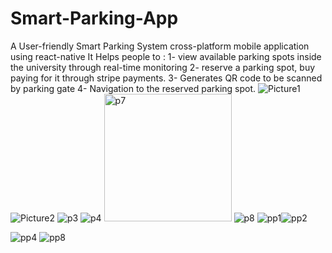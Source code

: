 # Smart-Parking-App
A User-friendly Smart Parking System cross-platform mobile application using react-native
It Helps people to :
1- view available parking spots inside the university through real-time monitoring 
2- reserve a parking spot, buy paying for it through stripe payments.
3- Generates QR code to be scanned by parking gate
4- Navigation to the reserved parking spot.
![Picture1](https://github.com/Mark-Farag/Smart-Parking-App/assets/97237782/9c66beb9-f097-42fa-b038-35ef6923e96b)
![Picture2](https://github.com/Mark-Farag/Smart-Parking-App/assets/97237782/5aaafab1-0bc5-45d7-9e0b-364c89a6f434)
![p3](https://github.com/Mark-Farag/Smart-Parking-App/assets/97237782/548ad79f-5b2e-4917-b624-ae7cc180cb64)
![p4](https://github.com/Mark-Farag/Smart-Parking-App/assets/97237782/ca5c59b6-dc0b-4e23-8992-b8fe0172478e)
<img width="204" alt="p7" src="https://github.com/Mark-Farag/Smart-Parking-App/assets/97237782/d8735943-3f64-4666-8db6-2dc962dafed3">
![p8](https://github.com/Mark-Farag/Smart-Parking-App/assets/97237782/f872fd58-8aed-4819-9abd-74c922fe0362)
![pp1](https://github.com/Mark-Farag/Smart-Parking-App/assets/97237782/5ae6fd34-41a9-4038-924a-d2f514b72f2a)![pp2](https://github.com/Mark-Farag/Smart-Parking-App/assets/97237782/0b363955-8400-4e64-8179-0c335ecabbef)

![pp4](https://github.com/Mark-Farag/Smart-Parking-App/assets/97237782/449025ec-57f2-4170-9b4c-92e59697aaad)
![pp8](https://github.com/Mark-Farag/Smart-Parking-App/assets/97237782/2af88539-7dab-4e78-af4e-a534e5a42702)
